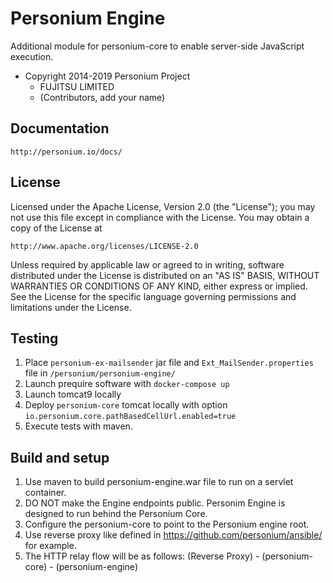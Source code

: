 # Personium Engine

Additional module for personium-core to enable server-side JavaScript execution.

  - Copyright 2014-2019 Personium Project
    - FUJITSU LIMITED
    - (Contributors, add your name)


## Documentation

    http://personium.io/docs/

## License

Licensed under the Apache License, Version 2.0 (the "License");
you may not use this file except in compliance with the License.
You may obtain a copy of the License at

    http://www.apache.org/licenses/LICENSE-2.0

Unless required by applicable law or agreed to in writing, software
distributed under the License is distributed on an "AS IS" BASIS,
WITHOUT WARRANTIES OR CONDITIONS OF ANY KIND, either express or implied.
See the License for the specific language governing permissions and
limitations under the License.

## Testing

1. Place `personium-ex-mailsender` jar file and `Ext_MailSender.properties` file in `/personium/personium-engine/`
1. Launch prequire software with `docker-compose up`
1. Launch tomcat9 locally
1. Deploy `personium-core` tomcat locally with option `io.personium.core.pathBasedCellUrl.enabled=true`
1. Execute tests with maven.

## Build and setup

1. Use maven to build personium-engine.war file to run on a servlet container.
1. DO NOT make the Engine endpoints public. Personim Engine is designed to run behind the Personium Core.
1. Configure the personium-core to point to the Personium engine root.
1. Use reverse proxy like defined in https://github.com/personium/ansible/ for example.
1. The HTTP relay flow will be as follows:
  (Reverse Proxy) - (personium-core) - (personium-engine)
